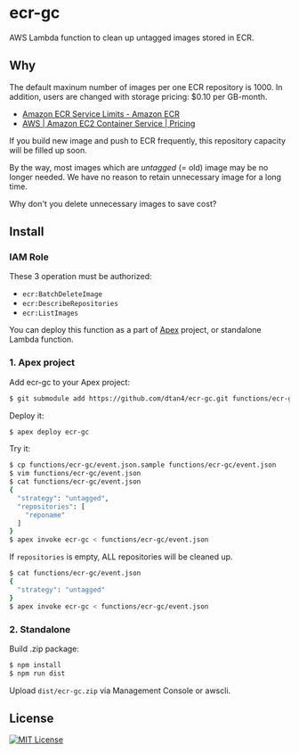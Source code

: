 # ecr-gc

AWS Lambda function to clean up untagged images stored in ECR.

## Why

The default maxinum number of images per one ECR repository is 1000.
In addition, users are changed with storage pricing: $0.10 per GB-month.

- [Amazon ECR Service Limits - Amazon ECR](http://docs.aws.amazon.com/AmazonECR/latest/userguide/service_limits.html)
- [AWS | Amazon EC2 Container Service | Pricing](https://aws.amazon.com/ecr/pricing/)

If you build new image and push to ECR frequently, this repository capacity will be filled up soon.

By the way, most images which are _untagged_ (= old) image may be no longer needed. We have no reason to retain unnecessary image for a long time.

Why don't you delete unnecessary images to save cost?

## Install

### IAM Role

These 3 operation must be authorized:

- `ecr:BatchDeleteImage`
- `ecr:DescribeRepositories`
- `ecr:ListImages`

You can deploy this function as a part of [Apex](http://apex.run/) project, or standalone Lambda function.

### 1. Apex project

Add ecr-gc to your Apex project:

```bash
$ git submodule add https://github.com/dtan4/ecr-gc.git functions/ecr-gc
```

Deploy it:

```bash
$ apex deploy ecr-gc
```

Try it:

```bash
$ cp functions/ecr-gc/event.json.sample functions/ecr-gc/event.json
$ vim functions/ecr-gc/event.json
$ cat functions/ecr-gc/event.json
{
  "strategy": "untagged",
  "repositories": [
    "reponame"
  ]
}
$ apex invoke ecr-gc < functions/ecr-gc/event.json
```

If `repositories` is empty, ALL repositories will be cleaned up.

```bash
$ cat functions/ecr-gc/event.json
{
  "strategy": "untagged"
}
$ apex invoke ecr-gc < functions/ecr-gc/event.json
```

### 2. Standalone

Build .zip package:

```bash
$ npm install
$ npm run dist
```

Upload `dist/ecr-gc.zip` via Management Console or awscli.

## License

[![MIT License](http://img.shields.io/badge/license-MIT-blue.svg?style=flat)](LICENSE)

